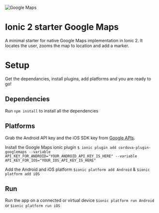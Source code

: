 ![Google Maps](https://lh3.googleusercontent.com/MOf9Kxxkj7GvyZlTZOnUzuYv0JAweEhlxJX6gslQvbvlhLK5_bSTK6duxY2xfbBsj43H=w300)

# Ionic 2 starter Google Maps
A minimal starter for native Google Maps implementation in Ionic 2. It locates the user, zooms the map to location and add a marker.

# Setup
Get the dependancies, install plugins, add platforms and you  are ready to go!

## Dependencies
Run `npm install` to install all the dependencies

## Platforms
Grab the Android API key and the  iOS SDK key from [Google APIs](https://console.developers.google.com).

Install the Google Maps ionic plugin `$ ionic plugin add cordova-plugin-googlemaps --variable API_KEY_FOR_ANDROID="YOUR_ANDROID_API_KEY_IS_HERE" --variable API_KEY_FOR_IOS="YOUR_IOS_API_KEY_IS_HERE"`

Add the Android and iOS platform `$ionic platform add Android` & `$ionic platform add iOS`

## Run
Run the app on a connected or virtual device `$ionic platform run Android` or `$ionic platform run iOS`